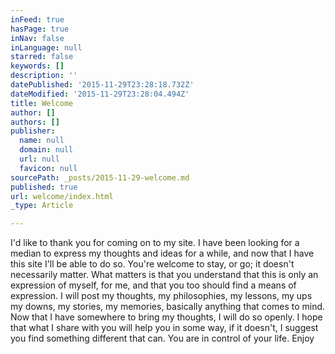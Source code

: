 ```yaml
---
inFeed: true
hasPage: true
inNav: false
inLanguage: null
starred: false
keywords: []
description: ''
datePublished: '2015-11-29T23:28:18.732Z'
dateModified: '2015-11-29T23:28:04.494Z'
title: Welcome
author: []
authors: []
publisher:
  name: null
  domain: null
  url: null
  favicon: null
sourcePath: _posts/2015-11-29-welcome.md
published: true
url: welcome/index.html
_type: Article

---
```

I'd like to thank you for coming on to my site. I have been looking for a median to express my thoughts and ideas for a while, and now that I have this site I'll be able to do so. You're welcome to stay, or go; it doesn't necessarily matter. What matters is that you understand that this is only an expression of myself, for me, and that you too should find a means of expression. I will post my thoughts, my philosophies, my lessons, my ups my downs, my stories, my memories, basically anything that comes to mind. Now that I have somewhere to bring my thoughts, I will do so openly. I hope that what I share with you will help you in some way, if it doesn't,  I suggest you find something different that can. You are in control of your life. Enjoy